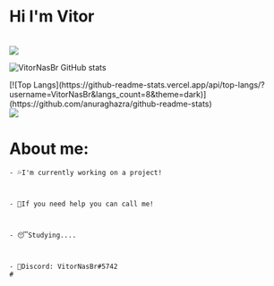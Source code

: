 # Hi I'm Vitor
<br/>
<img src="https://discord.c99.nl/widget/theme-3/396468587398823938.png"> 

![VitorNasBr GitHub stats](https://github-readme-stats.vercel.app/api?username=VitorNasBr&show_icons=true&theme=dark) 

<div>
  [![Top Langs](https://github-readme-stats.vercel.app/api/top-langs/?username=VitorNasBr&langs_count=8&theme=dark)](https://github.com/anuraghazra/github-readme-stats)
</div>


<img src="https://github-readme-stats.vercel.app/api/top-langs/?username=VitorNasBr&langs_count=8&theme=dark">


# About me:

```
- 💦I'm currently working on a project!
 


- 👊If you need help you can call me!
 


- 😴Studying....



- 🧾Discord: VitorNasBr#5742
#
```
<br/>







